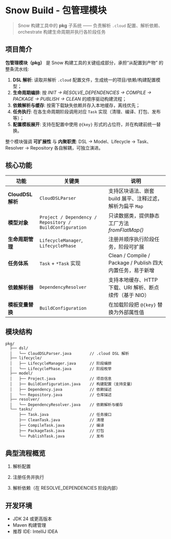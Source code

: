# Snow Build - 包管理模块

> Snow 构建工具中的 **pkg** 子系统 —— 负责解析 `.cloud` 配置、解析依赖、 orchestrate 构建生命周期并执行各阶段任务

## 项目简介

**包管理模块（pkg）** 是 Snow 构建工具的关键组成部分，承担“从配置到产物” 的整条流水线: 

1. **DSL 解析**: 读取并解析 `.cloud` 配置文件，生成统一的项目/依赖/构建配置模型；
2. **生命周期编排**: 按 *INIT → RESOLVE\_DEPENDENCIES → COMPILE → PACKAGE → PUBLISH → CLEAN* 的顺序驱动构建流程；
3. **依赖解析与缓存**: 按需下载缺失依赖并存入本地缓存，离线优先；
4. **任务执行**: 在各生命周期阶段调用对应 `Task` 实现（清理、编译、打包、发布等）；
5. **配置模板展开**: 支持在配置中使用 `@{key}` 形式的占位符，并在构建前统一替换。

整个模块强调 **可扩展性** 与 **内聚职责**: DSL → Model、Lifecycle → Task、Resolver → Repository 各自解耦，可独立演进。

## 核心功能

| 功能              | 关键类                                                      | 说明                                              |
|-----------------|----------------------------------------------------------|-------------------------------------------------|
| **CloudDSL 解析** | `CloudDSLParser`                                         | 支持区块语法、嵌套 build 展平、注释过滤，解析为扁平 `Map`             |
| **模型对象**        | `Project / Dependency / Repository / BuildConfiguration` | 只读数据类，提供静态工厂方法 *fromFlatMap()*                  |
| **生命周期管理**      | `LifecycleManager`, `LifecyclePhase`                     | 注册并顺序执行阶段任务，阶段可扩展                               |
| **任务体系**        | `Task` + `*Task` 实现                                      | Clean / Compile / Package / Publish 四大内置任务，易于新增 |
| **依赖解析器**       | `DependencyResolver`                                     | 支持本地缓存、HTTP 下载、URI 解析、断点续传（基于 NIO）              |
| **模板变量替换**      | `BuildConfiguration`                                     | 在加载阶段把 `@{key}` 替换为外部属性值                        |

## 模块结构

```
pkg/
  ├── dsl/
  │   └── CloudDSLParser.java        // .cloud DSL 解析
  ├── lifecycle/
  │   ├── LifecycleManager.java      // 阶段编排
  │   └── LifecyclePhase.java        // 阶段枚举
  ├── model/
  │   ├── Project.java               // 项目信息
  │   ├── BuildConfiguration.java    // 构建配置（支持变量）
  │   ├── Dependency.java            // 依赖描述
  │   └── Repository.java            // 仓库描述
  ├── resolver/
  │   └── DependencyResolver.java    // 依赖解析与缓存
  └── tasks/
      ├── Task.java                  // 任务接口
      ├── CleanTask.java             // 清理
      ├── CompileTask.java           // 编译
      ├── PackageTask.java           // 打包
      └── PublishTask.java           // 发布
```

## 典型流程概览

1. 解析配置

2. 注册任务并执行

3. 解析依赖（在 RESOLVE\_DEPENDENCIES 阶段内部）

## 开发环境

* JDK 24 或更高版本
* Maven 构建管理
* 推荐 IDE: IntelliJ IDEA